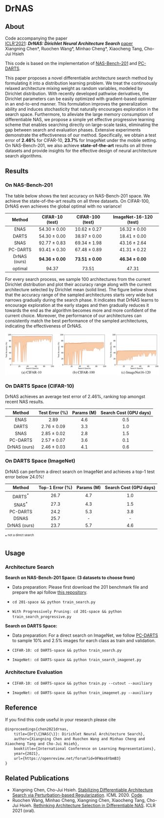 # DrNAS



## About
Code accompanying the paper  
[ICLR'2021](https://iclr.cc/): ***DrNAS: Dirichlet Neural Architecture Search*** [paper](https://openreview.net/forum?id=9FWas6YbmB3)  
Xiangning Chen*, Ruochen Wang*, Minhao Cheng*, Xiaocheng Tang, Cho-Jui Hsieh

This code is based on the implementation of [NAS-Bench-201](https://github.com/D-X-Y/AutoDL-Projects) and [PC-DARTS](https://github.com/yuhuixu1993/PC-DARTS).

This paper proposes a novel differentiable architecture search method by formulating it into a distribution learning problem. We treat the continuously relaxed architecture mixing weight as random variables, modeled by Dirichlet distribution. With recently developed pathwise derivatives, the Dirichlet parameters can be easily optimized with gradient-based optimizer in an end-to-end manner. This formulation improves the generalization ability and induces stochasticity that naturally encourages exploration in the search space. Furthermore, to alleviate the large memory consumption of differentiable NAS, we propose a simple yet effective progressive learning scheme that enables searching directly on large-scale tasks, eliminating the gap between search and evaluation phases. Extensive experiments demonstrate the effectiveness of our method. Specifically, we obtain a test error of **2.46%** for CIFAR-10, **23.7%** for ImageNet under the mobile setting. On NAS-Bench-201, we also achieve **state-of-the-art** results on all three datasets and provide insights for the effective design of neural architecture search algorithms.


## Results

### On NAS-Bench-201
The table below shows the test accuracy on NAS-Bench-201 space. We achieve the state-of-the-art results on all three datasets.
On CIFAR-100, DrNAS even achieves the global optimal with no variance!

| Method      | CIFAR-10 (test) | CIFAR-100 (test) | ImageNet-16-120 (test) |
|    :---:    |    :----:   |  :---: |  :---: |
|    ENAS    |     54.30 &pm; 0.00   | 10.62 &pm; 0.27 | 16.32 &pm; 0.00 |
|    DARTS   |     54.30 &pm; 0.00   | 38.97 &pm; 0.00 | 18.41 &pm; 0.00 |
|    SNAS    |     92.77 &pm; 0.83   | 69.34 &pm; 1.98 | 43.16 &pm; 2.64 |
|   PC-DARTS |     93.41 &pm; 0.30   | 67.48 &pm; 0.89 | 41.31 &pm; 0.22 |
|DrNAS (ours)|     **94.36 &pm; 0.00**   | **73.51 &pm; 0.00** | **46.34 &pm; 0.00** |
|   optimal  |     94.37 | 73.51 | 47.31 |

For every search process, we sample 100 architectures from the current Dirichlet distribution and plot their accuracy range along with the current architecture selected by Dirichlet mean (solid line).
The figure below shows that the accuracy range of the sampled architectures starts very wide but narrows gradually during the search phase. It indicates that DrNAS learns to encourage exploration at the early stages and then gradually reduces it towards the end as the algorithm becomes more and more confident of the current choice.
Moreover, the performance of our architectures can consistently match the best performance of the sampled architectures, indicating the  effectiveness of DrNAS.

![](trajectory.png)

### On DARTS Space (CIFAR-10)
DrNAS achieves an average test error of 2.46%, ranking top amongst recent NAS results.

| Method      | Test Error (%) | Params (M) | Search Cost (GPU days) |
|    :---:    |    :----:   |  :---: |  :---: |
|    ENAS    |     2.89   | 4.6 | 0.5 |
|    DARTS   |     2.76 &pm; 0.09  | 3.3 | 1.0 |
|    SNAS    |     2.85 &pm; 0.02   | 2.8 | 1.5 |
|   PC-DARTS |     2.57 &pm; 0.07   | 3.6 | 0.1 |
|DrNAS (ours)|     2.46 &pm; 0.03   | 4.1 | 0.6 |


### On DARTS Space (ImageNet)
DrNAS can perform a direct search on ImageNet and achieves a top-1 test error below 24.0%!

| Method      | Top-1 Error (%) | Params (M) | Search Cost (GPU days) |
|    :---:    |    :----:   |  :---: |  :---: |
|    DARTS<sup>*<sup>   |     26.7  | 4.7 | 1.0 |
|    SNAS<sup>*<sup>    |     27.3  | 4.3 | 1.5 |
|   PC-DARTS |     24.2  | 5.3 | 3.8 |
|   DSNAS    |     25.7  |     -    |   -   |
|DrNAS (ours)|     23.7   | 5.7 | 4.6 |

<sup>*<sup> not a direct search



## Usage


### Architecture Search

**Search on NAS-Bench-201 Space: (3 datasets to choose from)**

* Data preparation: Please first download the 201 benchmark file and prepare the api follow [this repository](https://github.com/D-X-Y/NAS-Bench-201).

* ```cd 201-space && python train_search.py```
* ```With Progressively Pruning: cd 201-space && python train_search_progressive.py```

**Search on DARTS Space:**

* Data preparation: For a direct search on ImageNet, we follow [PC-DARTS](https://github.com/yuhuixu1993/PC-DARTS) to sample 10% and 2.5% images for earch class as train and validation.

* ```CIFAR-10: cd DARTS-space && python train_search.py```

* ```ImageNet: cd DARTS-space && python train_search_imagenet.py```

### Architecture Evaluation

* ```CIFAR-10: cd DARTS-space && python train.py --cutout --auxiliary```

* ```ImageNet: cd DARTS-space && python train_imagenet.py --auxiliary```



## Reference
If you find this code useful in your research please cite
```
@inproceedings{chen2021drnas,
    title={Dr{\{}NAS{\}}: Dirichlet Neural Architecture Search},
    author={Xiangning Chen and Ruochen Wang and Minhao Cheng and Xiaocheng Tang and Cho-Jui Hsieh},
    booktitle={International Conference on Learning Representations},
    year={2021},
    url={https://openreview.net/forum?id=9FWas6YbmB3}
}
```



## Related Publications

* Xiangning Chen, Cho-Jui Hsieh. [Stabilizing Differentiable Architecture Search via Perturbation-based Regularization](http://proceedings.mlr.press/v119/chen20f.html). ICML 2020. [Code](https://github.com/xiangning-chen/SmoothDARTS).
* Ruochen Wang, Minhao Cheng, Xiangning Chen, Xiaocheng Tang, Cho-Jui Hsieh. [Rethinking Architecture Selection in Differentiable NAS](https://openreview.net/forum?id=PKubaeJkw3). ICLR 2021 (oral).